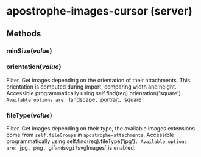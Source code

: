 # apostrophe-images-cursor (server)

## Methods
### minSize(*value*)

### orientation(*value*)
Filter. Get images depending on the
orientation of their attachments. This orientation
is computed during import, comparing width and height.
Accessible programmatically using self.find(req).orientation('square')`.
Available options are: `landscape`, `portrait`, `square`.
### fileType(*value*)
Filter. Get images depending on their
type, the available images extensions come from
`self.fileGroups` in `apostrophe-attachments`.
Accessible programmatically using self.find(req).fileType('jpg')`.
Available options are: `jpg`, `png`, `gif` and `svg` if `svgImages` is enabled.
